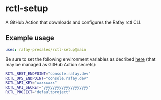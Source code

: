 # rctl-setup
A GitHub Action that downloads and configures the Rafay rctl CLI.

## Example usage
```yaml
uses: rafay-presales/rctl-setup@main
```
Be sure to set the following environment variables as decribed [here](https://docs.rafay.co/cli/config/#env-variables) (that may be managed as GitHub Action secrets):  
```bash
RCTL_REST_ENDPOINT="console.rafay.dev"
RCTL_OPS_ENDPOINT="console.rafay.dev"
RCTL_API_KEY="xxxxxxxx"
RCTL_API_SECRET="yyyyyyyyyyyyyyyyyyyy"
RCTL_PROJECT="defaultproject"
```
